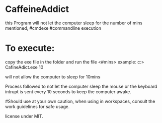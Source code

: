 # CaffeineAddict
this Program will not let the computer sleep for the number of mins mentioned, #cmdexe #commandline execution
# To execute:
copy the exe file in the folder and run the file <#mins>
example:
c:\> CafineAdict.exe 10

will not allow the computer to sleep for 10mins

Process followed to not let the computer sleep
the mouse or the keyboard intrupt is sent every 10 seconds to keep the computer awake.

#Should use at your own caution, when using in workspaces, consult the work guidelines for safe usage.

license under MIT.
